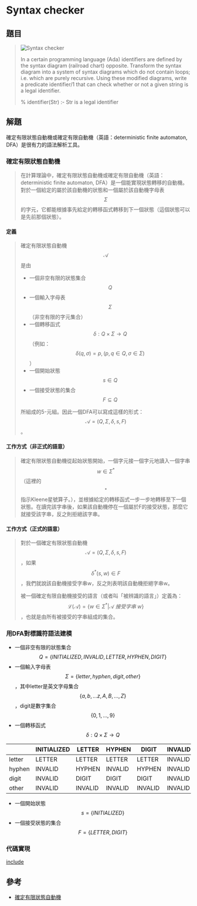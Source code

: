 # Syntax checker

## 題目

>![Syntax checker](https://sites.google.com/site/prologsite/_/rsrc/1264955783053/prolog-problems/7/p96.gif)
>
>In a certain programming language (Ada) identifiers are defined by the syntax diagram (railroad chart) opposite. Transform the syntax diagram into a system of syntax diagrams which do not contain loops; i.e. which are purely recursive. Using these modified diagrams, write a predicate identifier/1 that can check whether or not a given string is a legal identifier.
>
>% identifier(Str) :- Str is a legal identifier

## 解題

確定有限狀態自動機或確定有限自動機（英語：deterministic finite automaton, DFA）是很有力的語法解析工具。

### 確定有限狀態自動機

>在計算理論中，確定有限狀態自動機或確定有限自動機（英語：deterministic finite automaton, DFA）是一個能實現狀態轉移的自動機。對於一個給定的屬於該自動機的狀態和一個屬於該自動機字母表$$\Sigma$$的字元，它都能根據事先給定的轉移函式轉移到下一個狀態（這個狀態可以是先前那個狀態）。

#### 定義

>確定有限狀態自動機$${\mathcal {A}}$$是由
>
>* 一個非空有限的狀態集合$$Q$$
>* 一個輸入字母表$$\Sigma$$（非空有限的字元集合）
>* 一個轉移函式$$\delta :Q\times \Sigma \rightarrow Q$$（例如：$$\delta \left(q,\sigma \right)=p,\left(p,q\in Q,\sigma \in \Sigma \right)$$）
>* 一個開始狀態$$s\in Q$$
>* 一個接受狀態的集合$$F\subseteq Q$$
>
>所組成的5-元組。因此一個DFA可以寫成這樣的形式： $${\mathcal  {A}}=\left(Q,\Sigma ,\delta ,s,F\right)$$。

#### 工作方式（非正式的語意）

>確定有限狀態自動機從起始狀態開始，一個字元接一個字元地讀入一個字串$$w\in \Sigma ^{*}$$（這裡的 $${}^{*}$$指示Kleene星號算子。），並根據給定的轉移函式一步一步地轉移至下一個狀態。在讀完該字串後，如果該自動機停在一個屬於F的接受狀態，那麼它就接受該字串，反之則拒絕該字串。

#### 工作方式（正式的語意）

>對於一個確定有限狀態自動機$${\mathcal  {A}}=\left(Q,\Sigma ,\delta ,s,F\right)$$，如果$$\delta ^{*}\left(s,w\right)\in F$$，我們就說該自動機接受字串w，反之則表明該自動機拒絕字串w。
>
>被一個確定有限自動機接受的語言（或者叫「被辨識的語言」）定義為：$${\mathcal  {L}}({\mathcal  {A}})=\{w\in \Sigma ^{*}|{\mathcal  {A}}~接受字串~w\}$$，也就是由所有被接受的字串組成的集合。

### 用DFA對標識符語法建模

* 一個非空有限的狀態集合$$Q = \{INITIALIZED,INVALID,LETTER,HYPHEN,DIGIT\}$$
* 一個輸入字母表$$\Sigma = \{letter, hyphen, digit,other\}$$，其中letter是英文字母集合$$\{a,b,...z,A,B,...,Z\}$$，digit是數字集合$$\{0,1,...,9\}$$
* 一個轉移函式$$\delta :Q\times \Sigma \rightarrow Q$$

|      |INITIALIZED|LETTER|HYPHEN|DIGIT|INVALID
|------|-----------|------|------|-----|-------
|letter|LETTER     |LETTER|LETTER|LETTER|INVALID
|hyphen|INVALID    |HYPHEN|INVALID|HYPHEN|INVALID
|digit |INVALID    |DIGIT |DIGIT |DIGIT|INVALID
|other |INVALID    |INVALID|INVALID|INVALID|INVALID

* 一個開始狀態$$s = \{INITIALIZED\}$$
* 一個接受狀態的集合$$F = \{LETTER, DIGIT\}$$

### 代碼實現

[include](../../../python99/misc/p706.py)

## 參考

* [確定有限狀態自動機](https://zh.wikipedia.org/wiki/確定有限狀態自動機)
